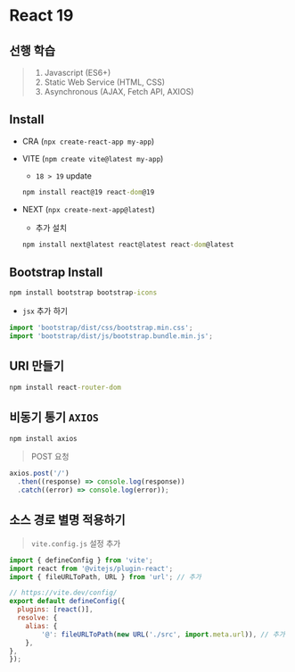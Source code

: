# React 19

## 선행 학습
> 1. Javascript (ES6+)
> 2. Static Web Service (HTML, CSS)
> 3. Asynchronous (AJAX, Fetch API, AXIOS)

## Install

+ CRA (`npx create-react-app my-app`)

+ VITE (`npm create vite@latest my-app`)
  + `18 > 19` update
  ```cmd
  npm install react@19 react-dom@19
  ```

+ NEXT (`npx create-next-app@latest`)
  + 추가 설치
  ```cmd
  npm install next@latest react@latest react-dom@latest
  ```

## Bootstrap Install
```cmd
npm install bootstrap bootstrap-icons
```

+ `jsx` 추가 하기
```js
import 'bootstrap/dist/css/bootstrap.min.css';
import 'bootstrap/dist/js/bootstrap.bundle.min.js';
```

## URI 만들기
```cmd
npm install react-router-dom
```

## 비동기 통기 `AXIOS`
```cmd
npm install axios
```

> POST 요청
```js
axios.post('/')
  .then((response) => console.log(response))
  .catch((error) => console.log(error));
```

## 소스 경로 별명 적용하기
> `vite.config.js` 설정 추가
```js
import { defineConfig } from 'vite';
import react from '@vitejs/plugin-react';
import { fileURLToPath, URL } from 'url'; // 추가

// https://vite.dev/config/
export default defineConfig({
  plugins: [react()],
  resolve: {
    alias: {
        '@': fileURLToPath(new URL('./src', import.meta.url)), // 추가
    },
},
});
```
